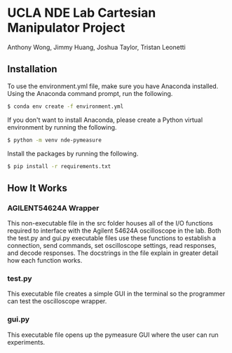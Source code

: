 # UCLA NDE Lab Cartesian Manipulator Project
Anthony Wong, Jimmy Huang, Joshua Taylor, Tristan Leonetti

## Installation
To use the environment.yml file, make sure you have Anaconda installed. Using the Anaconda command prompt, run the following.

```bash
$ conda env create -f environment.yml
```

If you don't want to install Anaconda, please create a Python virtual environment by running the following.
```bash
$ python -m venv nde-pymeasure
```
Install the packages by running the following.
```bash
$ pip install -r requirements.txt
```

## How It Works

### AGILENT54624A Wrapper
This non-executable file in the src folder houses all of the I/O functions required to interface with the Agilent 54624A oscilloscope in the lab. Both the test.py and gui.py executable files use these functions to establish a connection, send commands, set oscilloscope settings, read responses, and decode responses. The docstrings in the file explain in greater detail how each function works.

### test.py
This executable file creates a simple GUI in the terminal so the programmer can test the oscilloscope wrapper.

### gui.py
This executable file opens up the pymeasure GUI where the user can run experiments.